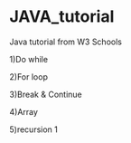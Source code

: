 # JAVA_tutorial
Java tutorial from W3 Schools

1)Do while

2)For loop

3)Break & Continue

4)Array

5)recursion
1
